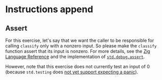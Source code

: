 # Instructions append

## Assert

For this exercise, let's say that we want the caller to be responsible for calling `classify` only with a nonzero input.
So please make the `classify` function assert that its input is nonzero.
For more details, see the [Zig Language Reference][zig-reference] and the implementation of [`std.debug.assert`][assert].

However, note that this exercise does not currently test an input of 0 (because `std.testing` does [not yet support expecting a panic][proposal]).

[zig-reference]: https://ziglang.org/documentation/0.15.0/#unreachable
[assert]: https://github.com/ziglang/zig/blob/0.15.0/lib/std/debug.zig#L545-L560
[proposal]: https://github.com/ziglang/zig/issues/1356
